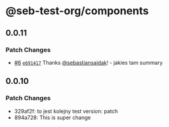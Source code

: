 # @seb-test-org/components

## 0.0.11

### Patch Changes

- [#6](https://github.com/sebastiansajdak/ui-library/pull/6) [`e691417`](https://github.com/sebastiansajdak/ui-library/commit/e691417e10c1faa7afc2e265eefb7e71cf708a09) Thanks [@sebastiansajdak](https://github.com/sebastiansajdak)! - jakies tam summary

## 0.0.10

### Patch Changes

- 329af2f: to jest kolejny test version: patch
- 894a728: This is super change
